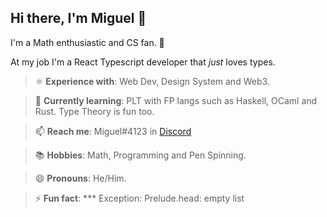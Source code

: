 ## Hi there, I'm Miguel 👋

I'm a Math enthusiastic and CS fan. 🧪

At my job I'm a React Typescript developer that *just* loves types.


> ⚛️ **Experience with**: Web Dev, Design System and Web3.

> 🌱 **Currently learning**: PLT with FP langs such as Haskell, OCaml and Rust. Type Theory is fun too.

> 📫 **Reach me**: Miguel#4123 in [Discord](https://discord.com/new)

> 📚 **Hobbies**: Math, Programming and Pen Spinning.

> 😄 **Pronouns**: He/Him.

> ⚡ **Fun fact**: *** Exception: Prelude.head: empty list
